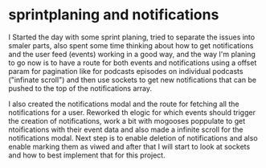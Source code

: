 # sprintplaning and notifications

I Started the day with some sprint planing, tried to separate the issues into smaler parts, also spent some time thinking about how to get notifications and the user feed (events) working in a good way, and the way I'm planing to go now is to have a route for both events and notifications using a offset param for pagination like for podcasts episodes on individual podcasts ("infinate scroll") and then use sockets to get new notifications that can be pushed to the top of the notifications array.

I also created the notifications modal and the route for fetching all the notifications for a user. Reworked th elogic for which events should trigger the creation of notifications, work a bit with mogooses poppulate to get ntoifications with their event data and also made a infinite scroll for the notifications modal. Next step is to enable deletion of notifications and also enable marking them as viwed and after that I will start to look at sockets and how to best implement that for this project.